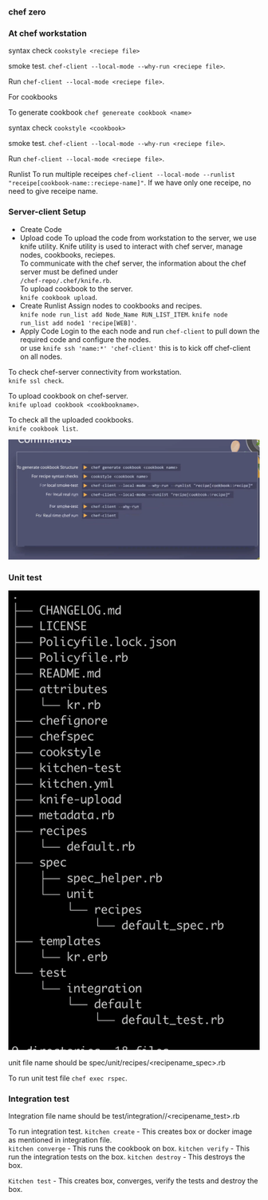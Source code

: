 ### chef zero 
### At chef workstation

syntax check
`cookstyle <reciepe file>`

smoke test. 
`chef-client --local-mode --why-run <reciepe file>`.  

Run
`chef-client --local-mode <reciepe file>`.  

For cookbooks

To generate cookbook
`chef genereate cookbook <name>`

syntax check
`cookstyle <cookbook>`

smoke test. 
`chef-client --local-mode --why-run <reciepe file>`.  

Run
`chef-client --local-mode <reciepe file>`.  

Runlist
To run multiple receipes
`chef-client --local-mode --runlist "receipe[cookbook-name::reciepe-name]"`.
If we have only one receipe, no need to give receipe name.   

### Server-client Setup

* Create Code
* Upload code
  To upload the code from workstation to the server, we use knife utility.
  Knife utility is used to interact with chef server, manage nodes, cookbooks, reciepes.  
  To communicate with the chef server, the information about the chef server must be defined under   
  `/chef-repo/.chef/knife.rb`.  
  To upload cookbook to the server.  
  `knife cookbook upload`.  
* Create Runlist
  Assign nodes to cookbooks and recipes.  
  `knife node run_list add Node_Name RUN_LIST_ITEM`. 
  `knife node run_list add node1 'recipe[WEB]'`.  
* Apply Code
  Login to the each node and run `chef-client` to pull down the required code and configure the nodes.   
  or use `knife ssh 'name:*' 'chef-client'` this is to kick off chef-client on all nodes.  

To check chef-server connectivity from workstation.  
`knife ssl check`.  

To upload cookbook on chef-server.  
`knife upload cookbook <cookbookname>`. 

To check all the uploaded cookbooks.  
`knife cookbook list`. 

![command](commands.png)


### Unit test

![cookbook](cookbook.png)

unit file name should be spec/unit/recipes/<recipename_spec>.rb

To run unit test file
`chef exec rspec`.  

### Integration test

Integration file name should be test/integration/<recipe>/<recipename_test>.rb  

To run integration test. 
`kitchen create` - This creates box or docker image as mentioned in integration file.  
`kitchen converge` - This runs the cookbook on box.
`kitchen verify` - This run the integration tests on the box.
`kitchen destroy` - This destroys the box.

`Kitchen test` - This creates box, converges, verify the tests and destroy the box.  











